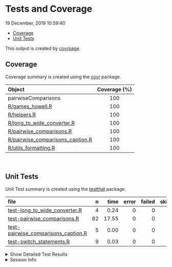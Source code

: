 Tests and Coverage
================
19 December, 2019 10:59:40

  - [Coverage](#coverage)
  - [Unit Tests](#unit-tests)

This output is created by
[covrpage](https://github.com/metrumresearchgroup/covrpage).

## Coverage

Coverage summary is created using the
[covr](https://github.com/r-lib/covr) package.

| Object                                                                    | Coverage (%) |
| :------------------------------------------------------------------------ | :----------: |
| pairwiseComparisons                                                       |     100      |
| [R/games\_howell.R](../R/games_howell.R)                                  |     100      |
| [R/helpers.R](../R/helpers.R)                                             |     100      |
| [R/long\_to\_wide\_converter.R](../R/long_to_wide_converter.R)            |     100      |
| [R/pairwise\_comparisons.R](../R/pairwise_comparisons.R)                  |     100      |
| [R/pairwise\_comparisons\_caption.R](../R/pairwise_comparisons_caption.R) |     100      |
| [R/utils\_formatting.R](../R/utils_formatting.R)                          |     100      |

<br>

## Unit Tests

Unit Test summary is created using the
[testthat](https://github.com/r-lib/testthat) package.

| file                                                                                  |  n |  time | error | failed | skipped | warning |
| :------------------------------------------------------------------------------------ | -: | ----: | ----: | -----: | ------: | ------: |
| [test-long\_to\_wide\_converter.R](testthat/test-long_to_wide_converter.R)            |  4 |  0.24 |     0 |      0 |       0 |       0 |
| [test-pairwise\_comparisons.R](testthat/test-pairwise_comparisons.R)                  | 62 | 17.55 |     0 |      0 |       0 |       0 |
| [test-pairwise\_comparisons\_caption.R](testthat/test-pairwise_comparisons_caption.R) |  5 |  0.00 |     0 |      0 |       0 |       0 |
| [test-switch\_statements.R](testthat/test-switch_statements.R)                        |  9 |  0.03 |     0 |      0 |       0 |       0 |

<details closed>

<summary> Show Detailed Test Results </summary>

| file                                                                                          | context                        |                                test                                | status |  n | time |
| :-------------------------------------------------------------------------------------------- | :----------------------------- | :----------------------------------------------------------------: | :----- | -: | ---: |
| [test-long\_to\_wide\_converter.R](testthat/test-long_to_wide_converter.R#L26)                | long\_to\_wide\_converter      |                  long\_to\_wide\_converter works                   | PASS   |  4 | 0.24 |
| [test-pairwise\_comparisons.R](testthat/test-pairwise_comparisons.R#L67)                      | pairwise\_comparisons          |     `pairwise_comparisons()` works for between-subjects design     | PASS   | 22 | 8.22 |
| [test-pairwise\_comparisons.R](testthat/test-pairwise_comparisons.R#L234_L245)                | pairwise\_comparisons          |     `pairwise_comparisons()` works for within-subjects design      | PASS   | 15 | 0.17 |
| [test-pairwise\_comparisons.R](testthat/test-pairwise_comparisons.R#L348)                     | pairwise\_comparisons          | `pairwise_comparisons()` messages are correct for between-subjects | PASS   |  9 | 8.30 |
| [test-pairwise\_comparisons.R](testthat/test-pairwise_comparisons.R#L427)                     | pairwise\_comparisons          | `pairwise_comparisons()` messages are correct for within-subjects  | PASS   |  7 | 0.23 |
| [test-pairwise\_comparisons.R](testthat/test-pairwise_comparisons.R#L505)                     | pairwise\_comparisons          |                  dropped levels are not included                   | PASS   |  6 | 0.56 |
| [test-pairwise\_comparisons.R](testthat/test-pairwise_comparisons.R#L530)                     | pairwise\_comparisons          |  check if everything works fine with irregular factor level names  | PASS   |  3 | 0.07 |
| [test-pairwise\_comparisons\_caption.R](testthat/test-pairwise_comparisons_caption.R#L46_L57) | pairwise\_comparisons\_caption |               `pairwise_comparisons_caption()` works               | PASS   |  5 | 0.00 |
| [test-switch\_statements.R](testthat/test-switch_statements.R#L8)                             | switch statements              |                   switch for p adjustment works                    | PASS   |  9 | 0.03 |

</details>

<details>

<summary> Session Info </summary>

| Field    | Value                            |
| :------- | :------------------------------- |
| Version  | R version 3.6.1 (2019-07-05)     |
| Platform | x86\_64-w64-mingw32/x64 (64-bit) |
| Running  | Windows 10 x64 (build 16299)     |
| Language | English\_United States           |
| Timezone | Europe/Berlin                    |

| Package  | Version |
| :------- | :------ |
| testthat | 2.3.1   |
| covr     | 3.4.0   |
| covrpage | 0.0.70  |

</details>

<!--- Final Status : pass --->
